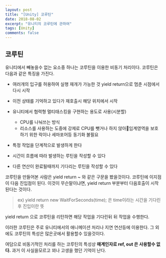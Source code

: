 ```yaml
---
layout: post
title: "[Unity] 코루틴"
date: 2018-08-02
excerpt: "유니티의 코루틴에 관하여"
tags: [Unity]
comments: false
---
```


## 코루틴

 유니티에서 빼놓을수 없는 요소중 하나는 코루틴을 이용한 비동기 처리이다. 코루틴은
 다음과 같은 특징을 가진다.

  * 여러개의 입구를 허용하여 실행 재개가 가능한 것
    yield return으로 멈춘 시점에서 다시 시작
  * 이전 상태를 기억하고 있다가 재호출시 해당 위치에서 시작
  * 유니티에서 협력형 멀티태스킹을 구현하는 용도로 사용(시분할)
    * CPU를 나눠쓰는 방식
    * 리소스를 사용하는 도중에 강제로 CPU를 뺏거나 하지 않아임계영역을 보호하기 위한
    락이나 세마포어등 동기화 불필요

  * 특정 작업을 단계적으로 발생하게 한다
  * 시간이 흐름에 따라 발생하는 루틴을 작성할 수 있다
  * 다른 연산이 완료될때까지 기다리는 루틴을 작성할 수 있다

코루틴을 만들어본 사람은 yield return ~ 와 같은 구문을 봤을것이다. 코루틴에 이지점이
다음 진입점이 된다. 이것이 무슨말이냐면, yield return 부분부터 다음호출이 시작된다는 것이다.
> ex) yield return new WaitForSeconds(time); 은 time이라는 시간을 기다린후 진입이란 뜻

yield return 으로 코루틴을 리턴하면 해당 작업을 기다린뒤 뒤 작업을 수행한다.

이러한 코루틴은 주로 유니티에서의 애니메이션 처리나 지연 연산등에 이용한다. 그 외에도
코루틴의 특성은 많은곳에서 활용할수 있을것이다.

여담으로 비동기적인 처리를 하는 코루틴의 특성상 **매계인자로 ref, out 은 사용할수 없다.**
과거 이 사실을모르고 꾀나 고생을 했던 기억이 난다.
